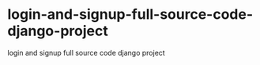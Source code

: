 # login-and-signup-full-source-code-django-project
login and signup full source code django project
